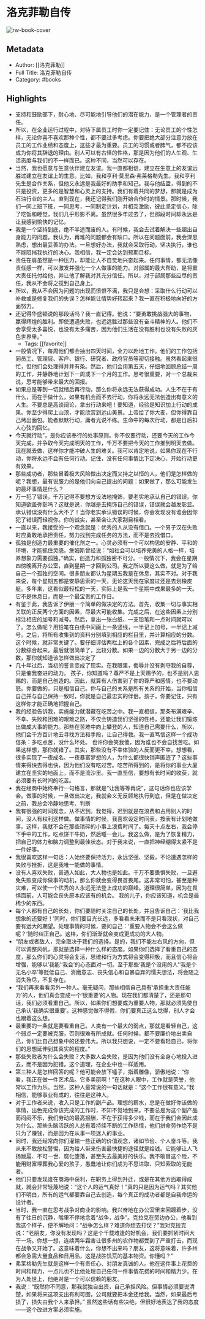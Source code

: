 # 洛克菲勒自传

![rw-book-cover](https://weread-1258476243.file.myqcloud.com/weread/cover/83/YueWen_807273/s_YueWen_807273.jpg)

## Metadata
- Author: [[洛克菲勒]]
- Full Title: 洛克菲勒自传
- Category: #books

## Highlights
- 支持和鼓励部下，耐心地、尽可能地引导他们的潜在能力，是一个管理者的责任。
- 所以，在企业运行过程中，对待下属员工时你一定要记住：无论员工的个性怎样，无论你喜不喜欢那种个性，都不要过多考虑。你要把绝大部分注意力放在员工的工作业绩和态度上，这些才最为重要。员工的习惯或者脾气，都不应该成为你将其辞退的理由。别人可以有古怪的性格，那是因为他们的人生观、生活态度与我们的不一样而已。这种不同，当然可以存在。
- 当然，我也愿意与生意伙伴建立友谊。我一直都相信，建立在生意上的友谊远胜过建立在友谊上的生意。比如，我和亨利·莫里森·弗莱格勒先生。我和亨利先生是合作关系，但他又永远是我最好的助手和知己。我与他结盟，得到的不只是投资，更多的是智慧和心灵上的支持。我们有着共同的梦想，那就是成为石油行业的主人。直到现在，我还记得我们刚开始合作时的情景。那时候，我们一同上班下班，一同思考，一同制定计划，并相互激励，彼此坚定信心，除了吃饭和睡觉，我们几乎形影不离。虽然很多年过去了，但那段时间却永远是让我感到愉快的记忆。
- 我是一个坚持到底，绝不半途而废的人。有时候，我会去试着解决一些超出自身能力的问题。我认为，再难的问题都会有缺口。所以在问题面前，我会深思熟虑，想出最妥善的办法。一旦想好办法，我就会采取行动，坚决执行，谁也不能阻挡我执行的决心。我相信，我一定会达到预期目标。
- 责任在肩虽然是一种压力，却能让人不自觉地兴奋起来。任何事情，都无法像责任感一样，可以激发并强化一个人做事的能力。对部属的最大帮助，是将重大责任托付给他，并让他了解我对其充分信任。所以，对于部属那些应尽的责任，我从不会将之揽到自己身上。
- 所以，我从不会因为问题的出现而愤恨不满，我只是会想：采取什么行动可以补救或是修复我们的失误？怎样能让情势好转起来？我一直在积极地向好的方面努力。
- 还记得华盛顿说的那段话吗？我一直记得。他说：“要勇敢挑战强大的事物，赢得辉煌的胜利。即使遭遇失败，也远远胜过那些没有奋斗精神的人。他们不会享受太多喜悦，也没有太多痛苦，因为他们生活在没有胜利也没有失败的灰色世界里。”
    - Tags: [[favorite]] 
- 一般情况下，每周他们都会抽出四天时间，全力以赴地工作。他们的工作包括同员工、管理层、客户、银行、研究者、政府官员等密切接触。虽然看起来很忙，但他们会处理得井井有条。然后，他们会用第五天，仔细地回顾总结一周的工作，并静静地计划下一周或下一个月的工作。思考很重要，对一个总裁来说，思考能够带来最大的回报。
- 如果总是等到一切就绪后再行动，那么你将永远无法获得成功。人生不在于有什么，而在于做什么，如果有机会而不去行动，你将永远无法创造出有意义的人生。不要总是高谈阔论，拿出行动来吧！要知道，经验是知识加上行动的成果。你至少得爬上山顶，才能欣赏到远山美景。上帝给了你大麦，但你得靠自己烤出面包。能者默默行动，庸者光说不练。生命中的每次行动，都是日后扣人心弦的回忆。
- 今天就行动”，是你应该奉行的处事原则。你不仅要行动，还要今天的工作今天完成，并争取今天完成明天的工作，千万不要把今天的工作推到明天去做。现在就去做，这样你才能冲破人生的难关。我可以肯定地说，如果你现在不行动，你将永远不会有任何行动。记住，没有任何事情比下定决心、开始行动更有效果。
- 那些成功者，那些冒着极大风险做出决定而又持之以恒的人，他们是怎样做的呢？我想，最有说服力的是他们向自己提出的问题：如果做了，那么可能发生的最坏事情是什么？
- 万一犯了错误，千万记得不要想方设法地掩饰，要老实地承认自己的错误。你知道欲盖弥彰吗？这就是说，你越是去掩饰自己的错误，错误就会越发彰显。承认错误没有什么大不了！当你老实承认错误的时候，你会发现没有谁会因你犯了错误而轻视你。你的诚实，甚至会让大家刮目相看。
- 一直以来，我接受的一个观念就是：优秀的人从没有借口。一个男子汉在失败时应勇敢地承担责任，努力找到完成任务的方法，而不是去找借口。
- 孤独是创造力最重要的催化剂之一。心灵必须有一个可以构思的安静、平和的环境，才能抓住灵感。詹姆斯曾经说：“如社会可以培养完美的人格一样，培养想象力需要孤独。”确实，创造力和孤独密不可分。一般情况下，我会在星期四傍晚离开办公室，直到星期一才回到公司。我之所以要这么做，就是为了给自己一个孤独的空间。很多朋友都认为星期五我是在休息，其实不对。对于我来说，每个星期五都是安静思索的一天，无论这天我在家度过还是去划橡皮艇。多年来，这看似最轻松的一天，实际上是我一个星期中成果最多的一天。它不是休息日，而是一个最宝贵的工作日。
- 有鉴于此，我告诉了伊丽一个简单的做决定的方法。首先，收集一切与事实相关联的正反两个方面的因素，尽最大可能收集。完成之后，在这些因素上分别标注相应的加号和减号。然后，拿出一张白纸、一支铅笔和一点时间就可以了。怎么做呢？用铅笔在白纸中间画上一条竖线，一半记上加号，一半记上减号。之后，将所有收集到的资料分别填到相应的栏目里，并计算相应的分数。这个时候，就非常关键了。要仔细评估两栏上的各个因素，完成之后将后面的分数综合起来。最后就很简单了，比较分数。如果一边的分数大于另一边的分数，那你就知道该怎样做出决定了
- 几十年过后，当初的誓言变成了现实。在我眼里，侮辱并没有剥夺我的自尊，只是催我奋进的动力。
  孩子，你知道吗？尊严不是上天赐予的，也不是别人恩赐的，而是自己创造的。因此，就算有人伤害到了你的尊严和感情，也不要动怒。你要做的，只是相信自己。你与自己的关系是所有关系的开始，当你相信自己并与自己保持一致时，你就是自己最忠实的伴侣。孩子，你要记住，只有这样你才能正确地把握自己。
- 我的经验告诉我，实施能力就潜藏在吃苦之中。我一直相信，那条布满艰辛、不幸、失败和困难的艰难之路，不仅会铸造我们坚强的性格，还能让我们锻炼出做成大事的能力。那些在苦难中向上攀登的人，知道自己需要什么，所以，他们会千方百计地去寻找方法和手段，让自己得救。我一直笃信这样一个成功信条：多吃点苦，没什么坏处。
  也许你会笑我傻，因为谁也不会自找苦吃。如果这样想，那你就错了。其实，那些没有不幸体验的人反而更不幸。想想看，很多实现了一夜成名、一夜暴富梦想的人，为什么都很快销声匿迹了？这些事情来得快去得也快，因为他们没有吃过苦。吃苦所得到的，是将你的事业大厦建立在坚实的地面上，而不是流沙里。我一直坚信，要想有长时间的收获，就必须要有长时间的吃苦。
- 我在经商中始终奉行一句格言，那就是“让我等等再说”，这句话你也应该学会。做事的时候，一旦做出决定，我就会义无反顾地执行到底，但是在做决定之前，我总会冷静地思考、判断
- 我有很强的时间观念，从不迟到。我觉得，迟到就是在浪费和占用别人的时间，没人有权利这样做。做事情的时候，我喜欢设定时间表，按表有计划地做事。这样，我就不会在那些琐碎的小事上浪费时间了。每天十点左右，我会停下手中的工作，吃点饼干牛奶，然后睡一会儿。我这么做，是为了恢复精力，把自己的体力和脑力调整到最佳状态。对于我来说，一直把神经绷得太紧不是一件好事。
- 我很喜欢这样一句话：人始终要保持活力，永远坚强、坚毅，不论遭遇怎样的失败与挫折，这是我唯一能做的事情。
- 没有人喜欢失败，普通人如此，大人物也是如此。千万不要畏惧失败，一旦避免失败变成你做事的动机，那么你就会变得畏首畏尾。这非常可怕，甚至是种灾难，可以使一个优秀的人永远无法登上成功的巅峰。道理很简单，因为在畏惧面前，人可能会丧失原本应该有的机会。
  我的儿子，你应该知道，机会是最稀少的东西。
- 每个人都有自己的长处，你们要随时关注自己的长处，并且告诉自己：‘我比我想象的还要好！’同时，你们要目光长远，多看看未来而不是只看现状，对自己要有远大的期望。处理事情的时候，要问自己：‘重要人物会不会这么做呢？’随时纠正自己。这样，你们渐渐就会变成更成功的大人物。
- “朋友或者敌人，完全取决于我们的选择。是的，我们不能左右风的方向，但可以调整风帆，那就是选择一种什么样的态度。如果你们选择了看重自己的态度，那么你们的心灵将会复活，思维和行为方式将会变得积极，而且信心将会增强，能够以‘我能’‘我会’的心态面对一切。至于那些‘我是个没用的人’‘我是个无名小卒’等贬低自己、消磨意志、丧失信心和自暴自弃的懦夫想法，将会随之消失殆尽，不复存在。
- “我们再来看看另外一种人。毫无疑问，那些相信自己具有‘承担重大责任能力’的人，他们真会变成一个‘很重要’的人物。现在我们都清楚了，还是那句话，我们必须看重自己。所以，如果你们想要成为重要人物，那就必须先使自己承认‘我确实很重要’。这种感觉做不得假，你们要真正这么觉得，别人才会也跟着这么想。
- 最重要的一条就是要看重自己。人类有一个最大的弱点，那就是看轻自己，这个弱点一定要被克服，否则很难有所成就。任何时候，都不要廉价地出卖自己，你们比自己想象中的还要伟大。所以我只想说，一定不要看轻自己，将你们的思想延伸到其真实的程度。”
- 那些失败者为什么会失败？大多数人会失败，是因为他们没有全身心地投入进去，而不是因为犯错。这个道理，在企业中也一样适用。
- 第三种人是怎样回答的呢？他可能会放下锤子，指着雕像，骄傲地说：“你看，我正在做一件艺术品。它多美丽啊！”在这种人眼中，工作就是荣誉，他常以工作为乐。当然，这种人最常说的一句话就是：“这个工作很有意义。”我相信，能够事业有成的，往往是这种人。
- 对于工作者来说，收入只是工作的副产品。理想的薪水，总是在做好你该做的事情，出色完成你该完成的工作时，不知不觉地到来。不要总是为这个副产品而闷闷不乐，我们劳动的最高报酬，不在于获得多少钱，而在于我们会因此成为什么。那些头脑活跃的人总有着持续不断的工作热情，他们拼命劳作绝不是只为了赚钱，而是因为在从事一项迷人的事业。
- 同时，我还经常向你们灌输一些正确的价值观念，诸如节俭、个人奋斗等。我从来不敢放松警惕，因为给人带来伤害最快捷的途径就是给钱。它能够让人飞扬跋扈、不可一世、腐化堕落，甚至失去最美好的快乐。我不敢冒这个险，不能用财富埋葬我心爱的孩子，愚蠢地让你们成为不思进取、只知索取的无能者。
- 他们只要发现谁在商海中获利，在职务上得到升迁，或是在其他方面取得成就，就会非常轻蔑地说：“这个人的运气真好！”真的只是因为运气吗？其实他们不明白，所有的运气都要靠自己去创造，每个真正的成功者都是自我命运的设计者。
- 当时，我一直在思考战争对商业的影响。我兴奋地在办公室里来回踱着步，没有了往日的沉静，嘴里不停地念着“战争，战争”。克拉克在旁边办公，他看到我这个样子，便不解地问：“战争怎么样？难道你想去打仗？”我对克拉克说：“老朋友，你没有发现吗？这是个千载难逢的好机会，我们要抓紧时间大干一场。你想一想，连续两年霜害让很多州的农作物都受到了严重打击，而现在战争又开始了。这意味着什么，你想不出来吗？朋友，这将意味着，许多州都会急需大量食品和日用品，这是战胜饥荒的基本物资。你懂吗？”
- 弗莱格勒先生就是这样一个有责任心、对朋友真诚的人。他在这件事上花费的时间和精力，一点儿也不比他处理自己任何一件事情花费的时间和精力少。在为人处世上，他绝对是一个可以信赖的朋友。
- 我说：“既然你不同意，那我就独自出资，自己承担风险。但事情必须要说清楚，如果将来这项支出有利可图，公司就要把本金还给我。当然，如果最后亏损了，损失由我个人来承担。”
  虽然这些话有些决绝，但很好地表达了我的态度——这个改进方案必须实施。
